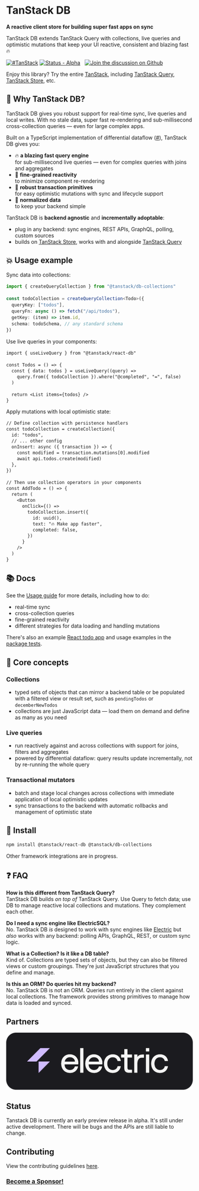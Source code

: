 # TanStack DB

<!-- ![TanStack DB Header](https://github.com/tanstack/db/raw/main/media/repo-header.png) -->

**A reactive client store for building super fast apps on sync**

TanStack DB extends TanStack Query with collections, live queries and optimistic mutations that keep your UI reactive, consistent and blazing fast 🔥

<p>
  <a href="https://x.com/intent/post?text=TanStack%20DB&url=https://tanstack.com/db">
    <img alt="#TanStack" src="https://img.shields.io/twitter/url?color=%2308a0e9&label=%23TanStack&style=social&url=https%3A%2F%2Ftwitter.com%2Fintent%2Ftweet%3Fbutton_hashtag%3DTanStack" /></a>
  <a href="#status">
    <img src="https://img.shields.io/badge/status-alpha-orange" alt="Status - Alpha"></a>
  <a href="https://npmjs.com/package/@tanstack/db">
    <img alt="" src="https://img.shields.io/npm/dm/@tanstack/db.svg" /></a>
  <a href="https://discord.gg/yjUNbvbraC">
    <img alt="" src="https://img.shields.io/badge/Discord-TanStack-%235865F2" /></a>
  <a href="https://github.com/tanstack/db/discussions">
    <img alt="Join the discussion on Github" src="https://img.shields.io/badge/Discussions-Chat%20now!-green" /></a>
  <a href="https://x.com/tan_stack">
    <img alt="" src="https://img.shields.io/twitter/follow/tan_stack.svg?style=social&label=Follow @TanStack" /></a>
</p>

Enjoy this library? Try the entire [TanStack](https://tanstack.com), including [TanStack Query](https://tanstack.com/query), [TanStack Store](https://tanstack.com/store), etc.

## 🚀 Why TanStack DB?

TanStack DB gives you robust support for real-time sync, live queries and local writes. With no stale data, super fast re-rendering and sub-millisecond cross-collection queries — even for large complex apps.

Built on a TypeScript implementation of differential dataflow ([#](https://github.com/electric-sql/d2ts)), TanStack DB gives you:

- 🔥 **a blazing fast query engine**<br />
  for sub-millisecond live queries &mdash; even for complex queries with joins and aggregates
- 🎯 **fine-grained reactivity**<br />
  to minimize component re-rendering
- 💪 **robust transaction primitives**<br />
  for easy optimistic mutations with sync and lifecycle support
- 🌟 **normalized data**<br />
  to keep your backend simple

TanStack DB is **backend agnostic** and **incrementally adoptable**:

- plug in any backend: sync engines, REST APIs, GraphQL, polling, custom sources
- builds on [TanStack Store](https://tanstack.com/store), works with and alongside [TanStack Query](https://tanstack.com/query)

## 💥 Usage example

Sync data into collections:

```ts
import { createQueryCollection } from "@tanstack/db-collections"

const todoCollection = createQueryCollection<Todo>({
  queryKey: ["todos"],
  queryFn: async () => fetch("/api/todos"),
  getKey: (item) => item.id,
  schema: todoSchema, // any standard schema
})
```

Use live queries in your components:

```tsx
import { useLiveQuery } from "@tanstack/react-db"

const Todos = () => {
  const { data: todos } = useLiveQuery((query) =>
    query.from({ todoCollection }).where("@completed", "=", false)
  )

  return <List items={todos} />
}
```

Apply mutations with local optimistic state:

```tsx
// Define collection with persistence handlers
const todoCollection = createCollection({
  id: "todos",
  // ... other config
  onInsert: async ({ transaction }) => {
    const modified = transaction.mutations[0].modified
    await api.todos.create(modified)
  },
})

// Then use collection operators in your components
const AddTodo = () => {
  return (
    <Button
      onClick={() =>
        todoCollection.insert({
          id: uuid(),
          text: "🔥 Make app faster",
          completed: false,
        })
      }
    />
  )
}
```

## 📚 Docs

See the [Usage guide](./docs/overview.md) for more details, including how to do:

- real-time sync
- cross-collection queries
- fine-grained reactivity
- different strategies for data loading and handling mutations

There's also an example [React todo app](./examples/react/todo) and usage examples in the [package tests](./packages/db/tests).

## 🧱 Core concepts

### Collections

- typed sets of objects that can mirror a backend table or be populated with a filtered view or result set, such as `pendingTodos` or `decemberNewTodos`
- collections are just JavaScript data &mdash; load them on demand and define as many as you need

### Live queries

- run reactively against and across collections with support for joins, filters and aggregates
- powered by differential dataflow: query results update incrementally, not by re-running the whole query

### Transactional mutators

- batch and stage local changes across collections with immediate application of local optimistic updates
- sync transactions to the backend with automatic rollbacks and management of optimistic state

## 🔧 Install

```bash
npm install @tanstack/react-db @tanstack/db-collections
```

Other framework integrations are in progress.

## ❓ FAQ

**How is this different from TanStack Query?**<br />
TanStack DB builds _on top of_ TanStack Query. Use Query to fetch data; use DB to manage reactive local collections and mutations. They complement each other.

**Do I need a sync engine like ElectricSQL?**<br />
No. TanStack DB _is_ designed to work with sync engines like [Electric](https://electric-sql.com) but _also_ works with any backend: polling APIs, GraphQL, REST, or custom sync logic.

**What is a Collection? Is it like a DB table?**<br />
Kind of. Collections are typed sets of objects, but they can also be filtered views or custom groupings. They're just JavaScript structures that you define and manage.

**Is this an ORM? Do queries hit my backend?**<br />
No. TanStack DB is not an ORM. Queries run entirely in the client against local collections. The framework provides strong primitives to manage how data is loaded and synced.

## Partners

<a href="https://electric-sql.com">
  <img alt="ElectricSQL logo"
      src="https://raw.githubusercontent.com/electric-sql/meta/main/identity/ElectricSQL-logo.with-background.sm.png"
  />
</a>

## Status

Tanstack DB is currently an early preview release in alpha. It's still under active development. There will be bugs and the APIs are still liable to change.

## Contributing

View the contributing guidelines [here](https://github.com/TanStack/query/blob/main/CONTRIBUTING.md).

### [Become a Sponsor!](https://github.com/sponsors/tannerlinsley/)

<!-- Use the force, Luke -->
